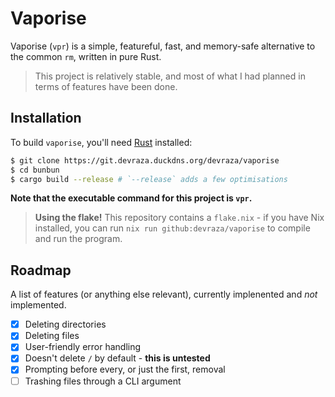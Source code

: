 # Vaporise
Vaporise (`vpr`) is a simple, featureful, fast, and memory-safe alternative to the common `rm`, written in pure Rust.

> This project is relatively stable, and most of what I had planned in terms of features have been done.

## Installation

To build `vaporise`, you'll need [Rust](https://rust-lang.org) installed:
```bash
$ git clone https://git.devraza.duckdns.org/devraza/vaporise
$ cd bunbun
$ cargo build --release # `--release` adds a few optimisations
```

**Note that the executable command for this project is `vpr`.**

> **Using the flake!**
> This repository contains a `flake.nix` - if you have Nix installed, you can run `nix run github:devraza/vaporise` to compile and run the program.

## Roadmap
A list of features (or anything else relevant), currently implenented and *not* implemented.
- [X] Deleting directories
- [X] Deleting files
- [X] User-friendly error handling
- [X] Doesn't delete `/` by default - **this is untested**
- [X] Prompting before every, or just the first, removal
- [ ] Trashing files through a CLI argument

